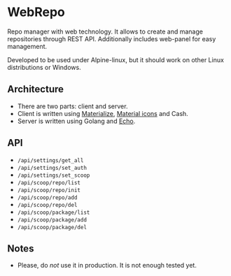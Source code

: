 # WebRepo

Repo manager with web technology. It allows to create and manage repositories through REST API. Additionally includes web-panel for easy management.

Developed to be used under Alpine-linux, but it should work on other Linux distributions or Windows.

## Architecture

* There are two parts: client and server.
* Client is written using [Materialize](https://github.com/materializecss/materialize), [Material icons](https://fonts.google.com/icons?selected=Material+Icons) and Cash.
* Server is written using Golang and [Echo](https://echo.labstack.com).

## API

* `/api/settings/get_all`
* `/api/settings/set_auth`
* `/api/settings/set_scoop`
* `/api/scoop/repo/list`
* `/api/scoop/repo/init`
* `/api/scoop/repo/add`
* `/api/scoop/repo/del`
* `/api/scoop/package/list`
* `/api/scoop/package/add`
* `/api/scoop/package/del`

## Notes

* Please, do _not_ use it in production. It is not enough tested yet.
